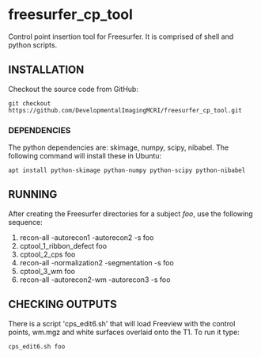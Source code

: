 # freesurfer_cp_tool
Control point insertion tool for Freesurfer. It is comprised of shell and python scripts.

## INSTALLATION

Checkout the source code from GitHub:

```
git checkout https://github.com/DevelopmentalImagingMCRI/freesurfer_cp_tool.git
```

### DEPENDENCIES

The python dependencies are: skimage, numpy, scipy, nibabel. The following command will install these in Ubuntu:

```
apt install python-skimage python-numpy python-scipy python-nibabel
```

## RUNNING

After creating the Freesurfer directories for a subject *foo*, use the following sequence:

1. recon-all -autorecon1 -autorecon2 -s foo
1. cptool_1_ribbon_defect foo
1. cptool_2_cps foo
1. recon-all -normalization2 -segmentation -s foo
1. cptool_3_wm foo
1. recon-all -autorecon2-wm -autorecon3 -s foo

## CHECKING OUTPUTS

There is a script 'cps_edit6.sh' that will load Freeview with the control points, wm.mgz and white surfaces overlaid onto the T1. To run it type:

```
cps_edit6.sh foo
```
